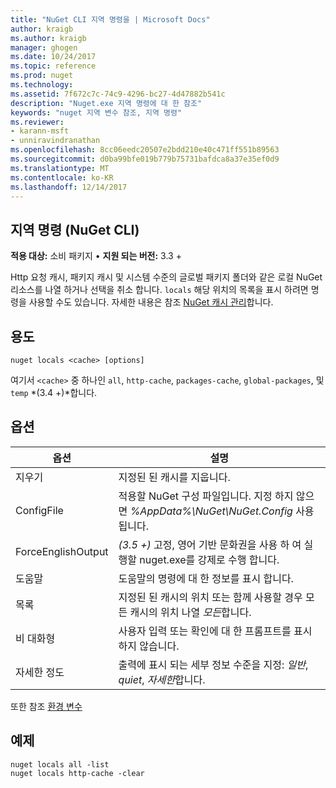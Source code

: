 ```yaml
---
title: "NuGet CLI 지역 명령을 | Microsoft Docs"
author: kraigb
ms.author: kraigb
manager: ghogen
ms.date: 10/24/2017
ms.topic: reference
ms.prod: nuget
ms.technology: 
ms.assetid: 7f672c7c-74c9-4296-bc27-4d47882b541c
description: "Nuget.exe 지역 명령에 대 한 참조"
keywords: "nuget 지역 변수 참조, 지역 명령"
ms.reviewer:
- karann-msft
- unniravindranathan
ms.openlocfilehash: 8cc06eedc20507e2bdd210e40c471ff551b89563
ms.sourcegitcommit: d0ba99bfe019b779b75731bafdca8a37e35ef0d9
ms.translationtype: MT
ms.contentlocale: ko-KR
ms.lasthandoff: 12/14/2017
---
```

## <a name="locals-command-nuget-cli"></a>지역 명령 (NuGet CLI)

**적용 대상:** 소비 패키지 &bullet; **지원 되는 버전:** 3.3 +

Http 요청 캐시, 패키지 캐시 및 시스템 수준의 글로벌 패키지 폴더와 같은 로컬 NuGet 리소스를 나열 하거나 선택을 취소 합니다. `locals` 해당 위치의 목록을 표시 하려면 명령을 사용할 수도 있습니다. 자세한 내용은 참조 [NuGet 캐시 관리](../consume-packages/managing-the-nuget-cache.md)합니다.

## <a name="usage"></a>용도

```
nuget locals <cache> [options]
```

여기서 `<cache>` 중 하나인 `all`, `http-cache`, `packages-cache`, `global-packages`, 및 `temp` *(3.4 +)*합니다.

## <a name="options"></a>옵션

| 옵션 | 설명 |
| --- | --- |
| 지우기 | 지정된 된 캐시를 지웁니다. |
| ConfigFile | 적용할 NuGet 구성 파일입니다. 지정 하지 않으면 *%AppData%\NuGet\NuGet.Config* 사용 됩니다. |
| ForceEnglishOutput | *(3.5 +)*  고정, 영어 기반 문화권을 사용 하 여 실행할 nuget.exe를 강제로 수행 합니다. |
| 도움말 | 도움말의 명령에 대 한 정보를 표시 합니다. |
| 목록 | 지정된 된 캐시의 위치 또는 함께 사용할 경우 모든 캐시의 위치 나열 *모든*합니다. |
| 비 대화형 | 사용자 입력 또는 확인에 대 한 프롬프트를 표시 하지 않습니다. |
| 자세한 정도 | 출력에 표시 되는 세부 정보 수준을 지정: *일반*, *quiet*, *자세한*합니다. |

또한 참조 [환경 변수](cli-ref-environment-variables.md)

## <a name="examples"></a>예제

```
nuget locals all -list
nuget locals http-cache -clear
```
